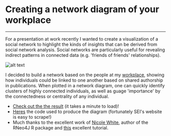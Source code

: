 # Creating a network diagram of your workplace
---
For a presentation at work recently I wanted to create a visualization of a social network to highlight the kinds of insights that can be derived from social network analysis. Social networks are particularly useful for revealing indirect patterns in connected data (e.g. 'friends of friends' relationships).  

![alt text](Capture1.png)

I decided to build a network based on the people at my [workplace](http://www.sei-international.org), showing how individuals could be linked to one another based on shared authorship in publications.  When plotted in a network diagram, one can quickly identify clusters of highly connected individuals, as well as guage 'importance' by the connectedness or centrality of any individual.  
* [Check out the the result](http://fickse.github.io/graph_demo/sei_network.html) (it takes a minute to load)!
* [Heres](sei_network.R) the code used to produce the diagram (fortunately SEI's website is easy to scrape!)  
* Much thanks to the excellent work of [Nicole White](https://nicolewhite.github.io/), author of the RNeo4J R package and [this](https://neo4j.com/blog/visualize-graph-with-rneo4j/) excellent tutorial.
